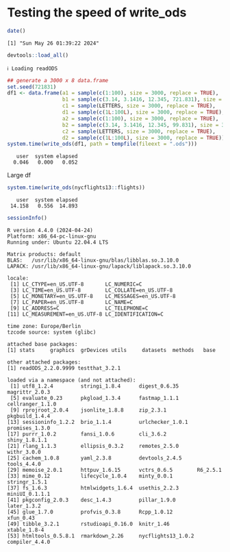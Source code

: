 # Testing the speed of write_ods


``` r
date()
```

    [1] "Sun May 26 01:39:22 2024"

``` r
devtools::load_all()
```

    ℹ Loading readODS

``` r
## generate a 3000 x 8 data.frame
set.seed(721831)
df1 <- data.frame(a1 = sample(c(1:100), size = 3000, replace = TRUE),
                  b1 = sample(c(3.14, 3.1416, 12.345, 721.831), size = 3000, replace = TRUE),
                  c1 = sample(LETTERS, size = 3000, replace = TRUE),
                  d1 = sample(c(1L:100L), size = 3000, replace = TRUE),
                  a2 = sample(c(1:100), size = 3000, replace = TRUE),
                  b2 = sample(c(3.14, 3.1416, 12.345, 99.831), size = 3000, replace = TRUE),
                  c2 = sample(LETTERS, size = 3000, replace = TRUE),
                  d2 = sample(c(1L:100L), size = 3000, replace = TRUE))
system.time(write_ods(df1, path = tempfile(fileext = ".ods")))
```

       user  system elapsed 
      0.046   0.000   0.052 

Large df

``` r
system.time(write_ods(nycflights13::flights))
```

       user  system elapsed 
     14.158   0.556  14.893 

``` r
sessionInfo()
```

    R version 4.4.0 (2024-04-24)
    Platform: x86_64-pc-linux-gnu
    Running under: Ubuntu 22.04.4 LTS

    Matrix products: default
    BLAS:   /usr/lib/x86_64-linux-gnu/blas/libblas.so.3.10.0 
    LAPACK: /usr/lib/x86_64-linux-gnu/lapack/liblapack.so.3.10.0

    locale:
     [1] LC_CTYPE=en_US.UTF-8       LC_NUMERIC=C              
     [3] LC_TIME=en_US.UTF-8        LC_COLLATE=en_US.UTF-8    
     [5] LC_MONETARY=en_US.UTF-8    LC_MESSAGES=en_US.UTF-8   
     [7] LC_PAPER=en_US.UTF-8       LC_NAME=C                 
     [9] LC_ADDRESS=C               LC_TELEPHONE=C            
    [11] LC_MEASUREMENT=en_US.UTF-8 LC_IDENTIFICATION=C       

    time zone: Europe/Berlin
    tzcode source: system (glibc)

    attached base packages:
    [1] stats     graphics  grDevices utils     datasets  methods   base     

    other attached packages:
    [1] readODS_2.2.0.9999 testthat_3.2.1    

    loaded via a namespace (and not attached):
     [1] utf8_1.2.4         stringi_1.8.4      digest_0.6.35      magrittr_2.0.3    
     [5] evaluate_0.23      pkgload_1.3.4      fastmap_1.1.1      cellranger_1.1.0  
     [9] rprojroot_2.0.4    jsonlite_1.8.8     zip_2.3.1          pkgbuild_1.4.4    
    [13] sessioninfo_1.2.2  brio_1.1.4         urlchecker_1.0.1   promises_1.3.0    
    [17] purrr_1.0.2        fansi_1.0.6        cli_3.6.2          shiny_1.8.1.1     
    [21] rlang_1.1.3        ellipsis_0.3.2     remotes_2.5.0      withr_3.0.0       
    [25] cachem_1.0.8       yaml_2.3.8         devtools_2.4.5     tools_4.4.0       
    [29] memoise_2.0.1      httpuv_1.6.15      vctrs_0.6.5        R6_2.5.1          
    [33] mime_0.12          lifecycle_1.0.4    minty_0.0.1        stringr_1.5.1     
    [37] fs_1.6.3           htmlwidgets_1.6.4  usethis_2.2.3      miniUI_0.1.1.1    
    [41] pkgconfig_2.0.3    desc_1.4.3         pillar_1.9.0       later_1.3.2       
    [45] glue_1.7.0         profvis_0.3.8      Rcpp_1.0.12        xfun_0.43         
    [49] tibble_3.2.1       rstudioapi_0.16.0  knitr_1.46         xtable_1.8-4      
    [53] htmltools_0.5.8.1  rmarkdown_2.26     nycflights13_1.0.2 compiler_4.4.0    
